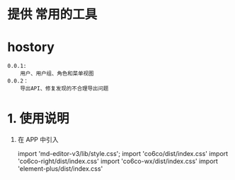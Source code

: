 # 提供 常用的工具

# hostory

```
0.0.1:
    用户、用户组、角色和菜单视图
0.0.2：
    导出API、修复发现的不合理导出问题
```

# 1. 使用说明

1. 在 APP 中引入

   import 'md-editor-v3/lib/style.css';
   import 'co6co/dist/index.css'
   import 'co6co-right/dist/index.css'
   import 'co6co-wx/dist/index.css'
   import 'element-plus/dist/index.css'
